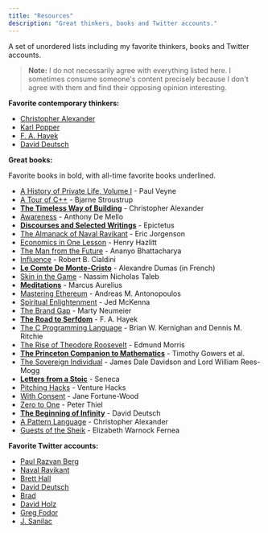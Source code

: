```yaml
---
title: "Resources"
description: "Great thinkers, books and Twitter accounts."
---
```


A set of unordered lists including my favorite thinkers, books and Twitter accounts.

> **Note:** I do not necessarily agree with everything listed here. I sometimes consume someone's content precisely because I don't agree with them and find their opposing opinion interesting.

**Favorite contemporary thinkers:**

- [Christopher Alexander](https://en.wikipedia.org/wiki/Christopher_Alexander)
- [Karl Popper](https://en.wikipedia.org/wiki/Karl_Popper)
- [F. A. Hayek](https://en.wikipedia.org/wiki/Friedrich_Hayek)
- [David Deutsch](https://www.daviddeutsch.org.uk/)

**Great books:**

Favorite books in bold, with all-time favorite books underlined.

- [A History of Private Life, Volume I](https://www.amazon.com/History-Private-Life-Pagan-Byzantium/dp/0674399749/142-1284140-7612628?psc=1) - Paul Veyne
- [A Tour of C++](https://www.amazon.com/Tour-2nd-Depth-Bjarne-Stroustrup/dp/0134997832) - Bjarne Stroustrup
- [**The Timeless Way of Building**](https://www.amazon.com/Timeless-Way-Building-Christopher-Alexander/dp/0195024028) - Christopher Alexander
- [Awareness](https://www.amazon.com/Awareness-Opportunities-Reality-Anthony-Mello/dp/0385249373) - Anthony De Mello
- [**Discourses and Selected Writings**](https://www.amazon.com/Discourses-Selected-Writings-Penguin-Classics/dp/0140449469) - Epictetus
- [The Almanack of Naval Ravikant](https://www.amazon.com/Almanack-Naval-Ravikant-Wealth-Happiness/dp/1544514212) - Eric Jorgenson
- [Economics in One Lesson](https://www.amazon.com/Economics-One-Lesson-Shortest-Understand/dp/0517548232) - Henry Hazlitt
- [The Man from the Future](https://www.amazon.com/Man-Future-Visionary-Life-Neumann/dp/1324003995) - Ananyo Bhattacharya
- [Influence](https://www.amazon.com/Influence-Psychology-Persuasion-Robert-Cialdini/dp/006124189X) - Robert B. Cialdini
- <span style="text-decoration:underline">[**Le Comte De Monte-Cristo**](https://www.amazon.fr/Comte-Monte-Cristo-Int%C3%A9grale-trois-volumes/dp/1545401055)</span> - Alexandre Dumas (in French)
- [Skin in the Game](https://www.amazon.com/Skin-Game-Hidden-Asymmetries-Daily/dp/0425284646) - Nassim Nicholas Taleb
- [**Meditations**](https://www.amazon.com/Meditations-New-Translation-Marcus-Aurelius/dp/0812968255) - Marcus Aurelius
- [Mastering Ethereum](https://www.amazon.com/Mastering-Ethereum-Building-Smart-Contracts/dp/1491971940) - Andreas M. Antonopoulos
- [Spiritual Enlightenment](https://www.amazon.com/Spiritual-Enlightenment-Damnedest-Thing-Trilogy/dp/0980184843) - Jed McKenna
- [The Brand Gap](https://www.amazon.com/Brand-Gap-Distance-Business-Strategy/dp/0321348109) - Marty Neumeier
- [**The Road to Serfdom**](https://www.amazon.com/Road-Serfdom-Documents-Definitive-Collected/dp/0226320553) - F. A. Hayek
- [The C Programming Language](https://www.amazon.com/Programming-Language-2nd-Brian-Kernighan/dp/0131103628) - Brian W. Kernighan and Dennis M. Ritchie
- [The Rise of Theodore Roosevelt](https://www.amazon.com/Theodore-Roosevelt-Modern-Library-Paperback/dp/0375756787) - Edmund Morris
- <span style="text-decoration:underline">[**The Princeton Companion to Mathematics**](https://www.amazon.com/Princeton-Companion-Mathematics-Timothy-Gowers/dp/0691118809)</span> - Timothy Gowers et al.
- [The Sovereign Individual](https://www.amazon.com/Sovereign-Individual-Mastering-Transition-Information/dp/0684832720) - James Dale Davidson and Lord William Rees-Mogg
- [**Letters from a Stoic**](https://www.amazon.com/Letters-Penguin-Classics-Lucius-Annaeus/dp/0140442103) - Seneca
- [Pitching Hacks](https://www.amazon.com/Pitching-Hacks-pitch-startups-investors/dp/0557235596) - Venture Hacks
- [With Consent](https://www.amazon.com/Consent-Parenting-All-Win/dp/1900219247) - Jane Fortune-Wood
- [Zero to One](https://www.amazon.com/-/es/Peter-Thiel-Blake-Masters/dp/0753555204) - Peter Thiel
- <span style="text-decoration:underline">[**The Beginning of Infinity**](https://www.amazon.com/Beginning-Infinity-Explanations-Transform-World/dp/0143121359)</span> - David Deutsch
- [A Pattern Language](https://www.amazon.com/Pattern-Language-Buildings-Construction-Environmental/dp/0195019199) - Christopher Alexander
- [Guests of the Sheik](https://www.amazon.com/Guests-Sheik-Ethnography-Iraqi-Village/dp/0385014856) - Elizabeth Warnock Fernea

**Favorite Twitter accounts:**

- [Paul Razvan Berg](https://twitter.com/PaulRBerg)
- [Naval Ravikant](https://twitter.com/naval)
- [Brett Hall](https://twitter.com/tokteacher)
- [David Deutsch](https://twitter.com/DavidDeutschOxf)
- [Brad](https://twitter.com/Brad08414464)
- [David Holz](https://twitter.com/DavidSHolz)
- [Greg Fodor](https://twitter.com/gfodor)
- [J. Sanilac](https://twitter.com/Sanilac_J)

